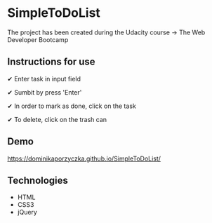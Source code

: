 # SimpleToDoList

The project has been created during the Udacity course -> The Web Developer Bootcamp

## Instructions for use

✔ Enter task in input field

✔ Sumbit by press 'Enter'

✔ In order to mark as done, click on the task

✔ To delete, click on the trash can

## Demo

https://dominikaporzyczka.github.io/SimpleToDoList/

## Technologies

* HTML
* CSS3
* jQuery
